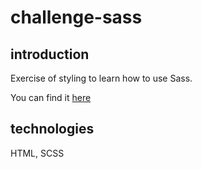 # challenge-sass

## introduction

Exercise of styling to learn how to use Sass.

You can find it [here](exemple.com)

## technologies

HTML, SCSS
